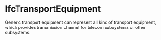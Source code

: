 IfcTransportEquipment
=====================
Generic transport equipment can represent all kind of transport equipment,
which provides transmission channel for telecom subsystems or other
subsystems.  


